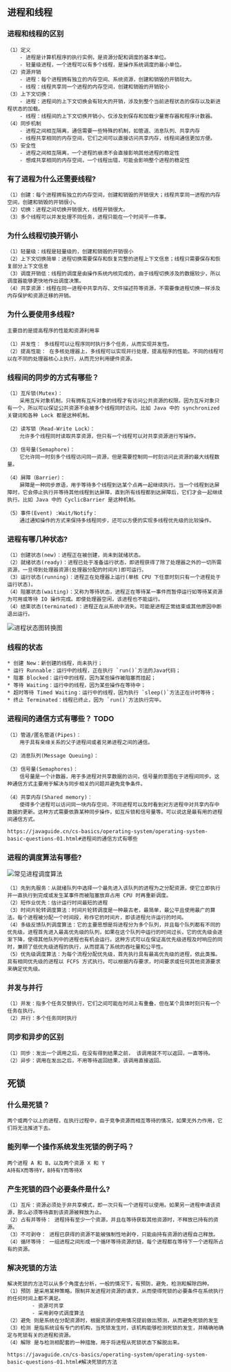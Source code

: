 ## 进程和线程

### 进程和线程的区别

```
（1）定义
	- 进程是计算机程序的执行实例，是资源分配和调度的基本单位。
	- 轻量级进程，一个进程可以有多个线程，是操作系统调度的最小单位。
（2）资源开销
	- 进程：每个进程拥有独立的内存空间、系统资源，创建和销毁的开销较大。
	- 线程：线程共享同一个进程的内存空间，创建和销毁的开销较小
（3）上下文切换：
	- 进程：进程间的上下文切换会有较大的开销，涉及到整个当前进程状态的保存以及新进程状态的加载。
	- 线程：线程间的上下文切换开销小，仅涉及到保存和加载少量寄存器和程序计数器。
（4）同步机制
	- 进程之间相互隔离，通信需要一些特殊的机制，如管道、消息队列、共享内存
	- 线程共享相同的内存空间，它们之间可以直接访问共享内存，线程间通信更加方便。
（5）安全性
	- 进程之间相互隔离，一个进程的崩溃不会直接影响其他进程的稳定性
	- 想成共享相同的内存空间，一个线程出错，可能会影响整个进程的稳定性
```

### 有了进程为什么还需要线程?

```
（1）创建：每个进程拥有独立的内存空间，创建和销毁的开销很大；线程共享同一进程的内存空间，创建和销毁的开销很小。
（2）切换：进程之间切换开销很大，线程开销很大。
（3）多个线程可以并发处理不同任务，进程只能在一个时间干一件事。
```

### 为什么线程切换开销小

```
（1）轻量级：线程是轻量级的，创建和销毁的开销很小
（2）上下文切换简单：进程切换需要保存和恢复完整的进程上下文信息；线程只需要保存和恢复部分上下文信息
（3）调度开销低：线程的调度是由操作系统内核完成的，由于线程切换涉及的数据较少，所以调度器能够更快地作出调度决策。
（4）共享资源：线程在同一进程中共享内存、文件描述符等资源，不需要像进程切换一样涉及内存保护和资源迁移的开销。
```

### 为什么要使用多线程?

```
主要目的是提高程序的性能和资源利用率

（1）并发性： 多线程可以让程序同时执行多个任务，从而实现并发性。
（2）提高性能： 在多核处理器上，多线程可以实现并行处理，提高程序的性能。不同的线程可以在不同的处理器核心上执行，从而充分利用硬件资源。
```

### 线程间的同步的方式有哪些？

```
（1）互斥锁(Mutex)：
	采用互斥对象机制，只有拥有互斥对象的线程才有访问公共资源的权限。因为互斥对象只有一个，所以可以保证公共资源不会被多个线程同时访问。比如 Java 中的 synchronized 关键词和各种 Lock 都是这种机制。
	
（2）读写锁（Read-Write Lock）：
	允许多个线程同时读取共享资源，但只有一个线程可以对共享资源进行写操作。
	
（3）信号量(Semaphore)：
	它允许同一时刻多个线程访问同一资源，但是需要控制同一时刻访问此资源的最大线程数量。
	
（4）屏障（Barrier）：
	屏障是一种同步原语，用于等待多个线程到达某个点再一起继续执行。当一个线程到达屏障时，它会停止执行并等待其他线程到达屏障，直到所有线程都到达屏障后，它们才会一起继续执行。比如 Java 中的 CyclicBarrier 是这种机制。

（5）事件(Event) :Wait/Notify：
	通过通知操作的方式来保持多线程同步，还可以方便的实现多线程优先级的比较操作。
```

### 进程有哪几种状态?

```
（1）创建状态(new)：进程正在被创建，尚未到就绪状态。
（2）就绪状态(ready)：进程已处于准备运行状态，即进程获得了除了处理器之外的一切所需资源，一旦得到处理器资源(处理器分配的时间片)即可运行。
（3）运行状态(running)：进程正在处理器上运行(单核 CPU 下任意时刻只有一个进程处于运行状态)。
（4）阻塞状态(waiting)：又称为等待状态，进程正在等待某一事件而暂停运行如等待某资源为可用或等待 IO 操作完成。即使处理器空闲，该进程也不能运行。
（4）结束状态(terminated)：进程正在从系统中消失。可能是进程正常结束或其他原因中断退出运行。
```

![进程状态图转换图](https://cdn.jsdelivr.net/gh/iamk123/typora@main/uPic/2023/08/14/15050016919967001691996700622uoyTCP-state-transition-of-process.png)

### 线程的状态

```
* 创建 New：新创建的线程，尚未执行；
* 运行 Runnable：运行中的线程，正在执行 `run()`方法的Java代码；
* 阻塞 Blocked：运行中的线程，因为某些操作被阻塞而挂起；
* 等待 Waiting：运行中的线程，因为某些操作在等待中；
* 超时等待 Timed Waiting：运行中的线程，因为执行 `sleep()`方法正在计时等待；
* 终止 Terminated：线程已终止，因为 `run()`方法执行完毕。
```



### 进程间的通信方式有哪些？ TODO

```
（1）管道/匿名管道(Pipes)：
	用于具有亲缘关系的父子进程间或者兄弟进程之间的通信。
	
（2）消息队列(Message Queuing)：

（3）信号量(Semaphores)：
	信号量是一个计数器，用于多进程对共享数据的访问，信号量的意图在于进程间同步。这种通信方式主要用于解决与同步相关的问题并避免竞争条件。
	
（4）共享内存(Shared memory)：
	使得多个进程可以访问同一块内存空间，不同进程可以及时看到对方进程中对共享内存中数据的更新。这种方式需要依靠某种同步操作，如互斥锁和信号量等。可以说这是最有用的进程间通信方式。

https://javaguide.cn/cs-basics/operating-system/operating-system-basic-questions-01.html#进程间的通信方式有哪些
```

### 进程的调度算法有哪些?

![常见进程调度算法](https://cdn.jsdelivr.net/gh/iamk123/typora@main/uPic/2023/08/14/15214316919977031691997703371xS8YPO-scheduling-algorithms-of-process.png)

```
（1）先到先服务：从就绪队列中选择一个最先进入该队列的进程为之分配资源，使它立即执行并一直执行到完成或发生某事件而被阻塞放弃占用 CPU 时再重新调度。
（2）短作业优先：估计运行时间最短的进程
（3）时间片轮转调度算法：时间片轮转调度是一种最古老，最简单，最公平且使用最广的算法。每个进程被分配一个时间段，称作它的时间片，即该进程允许运行的时间。
（4）多级反馈队列调度算法：它的主要思想是将进程分为多个队列，并且每个队列都有不同的优先级。进程首先进入最高优先级的队列，如果在这个队列中运行的时间过长，它的优先级会逐渐下降，使得其他队列中的进程也有机会运行。这种方式可以在保证高优先级进程及时响应的同时，兼顾了低优先级进程的执行，从而提高了系统的吞吐量和公平性。
（5）优先级调度算法：为每个流程分配优先级，首先执行具有最高优先级的进程，依此类推。具有相同优先级的进程以 FCFS 方式执行。可以根据内存要求，时间要求或任何其他资源要求来确定优先级。
```

### 并发与并行

```
（1）并发：指多个任务交替执行，它们之间可能在时间上有重叠，但在某个具体时刻只有一个任务在执行。
（2）并行：多个任务同时执行
```

### 同步和异步的区别

```
（1）同步：发出一个调用之后，在没有得到结果之前， 该调用就不可以返回，一直等待。
（2）异步：调用在发出之后，不用等待返回结果，该调用直接返回。
```



## 死锁

### 什么是死锁？

```
两个或两个以上的进程，在执行过程中，由于竞争资源而相互等待的情况，如果无外力作用，它们将无法推进下去。
```

### 能列举一个操作系统发生死锁的例子吗？

```
两个进程 A 和 B，以及两个资源 X 和 Y
A持有X而等待Y，B持有Y而等待X
```

### 产生死锁的四个必要条件是什么?

```
（1）互斥：资源必须处于非共享模式，即一次只有一个进程可以使用。如果另一进程申请该资源，那么必须等待直到该资源被释放为止。
（2）占有并等待： 进程持有至少一个资源，并且在等待获取其他资源时，不释放已持有的资源。
（3）不可剥夺： 进程已获得的资源不能被强制性地剥夺，只能由持有资源的进程自己释放。
（4）循环等待： 一组进程之间形成一个循环等待资源的链，每个进程都在等待下一个进程所占有的资源。
```



### 解决死锁的方法

```
解决死锁的方法可以从多个角度去分析，一般的情况下，有预防，避免，检测和解除四种。
（1）预防 是采用某种策略，限制并发进程对资源的请求，从而使得死锁的必要条件在系统执行的任何时间上都不满足。
		- 资源可共享
		- 采用剥夺式调度算法
（2）避免 则是系统在分配资源时，根据资源的使用情况提前做出预测，从而避免死锁的发生
（3）检测 是指系统设有专门的机构，当死锁发生时，该机构能够检测死锁的发生，并精确地确定与死锁有关的进程和资源。
（4）解除 是与检测相配套的一种措施，用于将进程从死锁状态下解脱出来。

https://javaguide.cn/cs-basics/operating-system/operating-system-basic-questions-01.html#解决死锁的方法
```

